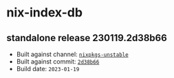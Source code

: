 # nix-index-db
## standalone release 230119.2d38b66
- Built against channel: [`nixpkgs-unstable`](https://github.com/nixos/nixpkgs/tree/nixpkgs-unstable)
- Built against commit: [`2d38b66`](https://github.com/NixOS/nixpkgs/commit/2d38b664b4400335086a713a0036aafaa002c003)
- Build date: `2023-01-19`
